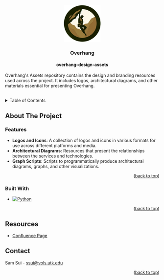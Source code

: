 <a name="top"></a>

<!-- PROJECT LOGO -->
<br />
<div align="center">
  <a href="https://github.com/trustyourfeetcom/overhang-design-assets">
    <img src="https://github.com/trustyourfeetcom/overhang-branding-assets/blob/main/logos/logo.png?raw=true" alt="Overhang Logo" width="120" height="120">
  </a>

<h3 align="center">Overhang</h3>
<h4 align="center">overhang-design-assets</h3>
  <p align="left">
    Overhang's Assets repository contains the design and branding resources used across the project. It includes logos, architectural diagrams, and other materials essential for presenting Overhang.
  <br />
  <br />
  </p>
</div>


<!-- TABLE OF CONTENTS -->
<details>
  <summary>Table of Contents</summary>
  <ol>
    <li>
      <a href="#about-the-project">About The Project</a>
      <ul>
        <li><a href="#built-with">Built With</a></li>
      </ul>
    </li>
    <li>
      <a href="#getting-started">Getting Started</a>
      <ul>
        <li><a href="#prerequisites">Prerequisites</a></li>
        <li><a href="#installation">Installation</a></li>
      </ul>
    </li>
    <li><a href="#resources">Resources</a></li>
    <li><a href="#contact">Contact</a></li>
  </ol>
</details>


<!-- ABOUT THE PROJECT -->
## About The Project


### Features

* **Logos and Icons**: A collection of logos and icons in various formats for use across different platforms and media.
* **Architectural Diagrams**: Resources that present the relationships between the services and technologies.
* **Graph Scripts**: Scripts to programmatically produce architectural diagrams, graphs, and other visualizations.

<p align="right">(<a href="#top">back to top</a>)</p>


### Built With

* [![Python][Python]][Python-url]

<p align="right">(<a href="#top">back to top</a>)</p>


## Resources

* [Confluence Page](https://overhang.atlassian.net/wiki/x/C4Db)

<!-- CONTACT -->
## Contact

Sam Sui - ssui@vols.utk.edu

<p align="right">(<a href="#top">back to top</a>)</p>


<!-- MARKDOWN LINKS & IMAGES -->
[Python]: https://img.shields.io/badge/python-3670A0?style=for-the-badge&logo=python&logoColor=ffdd54
[Python-url]: https://www.python.org/